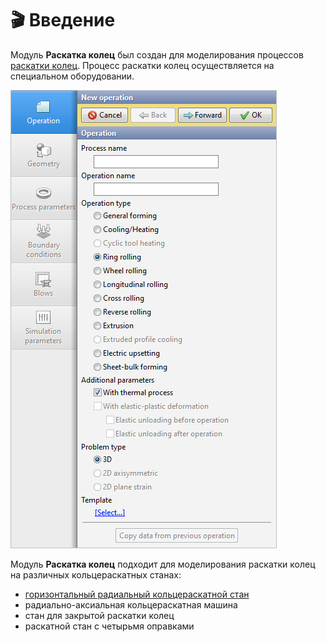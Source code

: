 # 🎬 Введение

Модуль **Раскатка колец** был создан для моделирования процессов [раскатки колец](https://en.wikipedia.org/wiki/Rolling_%28metalworking%29?oldformat=true#Ring_rolling). Процесс раскатки колец осуществляется на специальном оборудовании.

![](.gitbook/assets/ring-rolling-operation%20%281%29.png)

Модуль **Раскатка колец** подходит для моделирования раскатки колец на различных кольцераскатных станах:

* [горизонтальный радиальный кольцераскатной стан](https://en.wikipedia.org/wiki/Rolling_%28metalworking%29?oldformat=true#/media/File:Ring_rolling.png)
* радиально-аксиальная кольцераскатная машина
* стан для закрытой раскатки колец
* раскатной стан с четырьмя оправками

